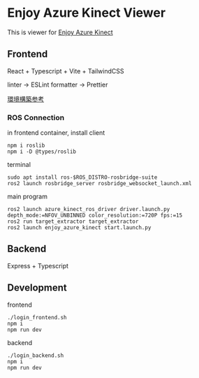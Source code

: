 # Enjoy Azure Kinect Viewer

This is viewer for [Enjoy Azure Kinect](https://github.com/fkfk21/Enjoy_Azure_Kinect)

## Frontend
React + Typescript + Vite + TailwindCSS

linter -> ESLint
formatter -> Prettier

[環境構築参考](https://zenn.dev/sikkim/articles/93bf99d8588e68)

### ROS Connection
in frontend container, install client
```
npm i roslib
npm i -D @types/roslib
```

terminal
```
sudo apt install ros-$ROS_DISTRO-rosbridge-suite
ros2 launch rosbridge_server rosbridge_websocket_launch.xml

```

main program
```
ros2 launch azure_kinect_ros_driver driver.launch.py depth_mode:=NFOV_UNBINNED color_resolution:=720P fps:=15
ros2 run target_extractor target_extractor
ros2 launch enjoy_azure_kinect start.launch.py
```




## Backend
Express + Typescript

## Development

frontend
```
./login_frontend.sh
npm i
npm run dev
```

backend
```
./login_backend.sh
npm i
npm run dev
```